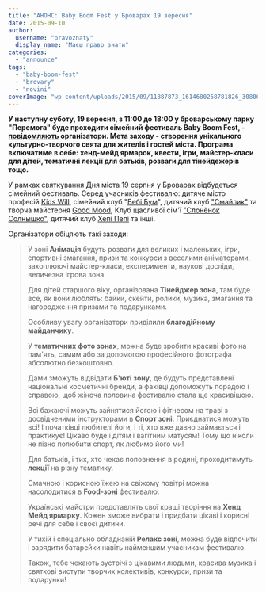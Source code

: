 ```yaml
---
title: "АНОНС: Baby Boom Fest у Броварах 19 вересня"
date: 2015-09-10
author: 
  username: "pravoznaty"
  display_name: "Маєш право знати"
categories: 
  - "announce"
tags: 
  - "baby-boom-fest"
  - "brovary"
  - "novini"
coverImage: "wp-content/uploads/2015/09/11887873_1614680268781826_3080672206810719523_n.jpg"
---
```


**У наступну суботу, 19 вересня, з 11:00 до 18:00 у броварському парку "Перемога" буде проходити сімейний фестиваль Baby Boom Fest, - [повідомляють](http://www.babyboomfest.org/p/blog-page_45.html) організатори. Мета заходу - створення унікального культурно-творчого свята для жителів і гостей міста. Програма включатиме в себе: хенд-мейд ярмарок, квести, ігри, майстер-класи для дітей, тематичні лекції для батьків, розваги для тінейдежерів тощо.**

У рамках святкування Дня міста 19 серпня у Броварах відбудеться сімейний фестиваль. Серед учасників фестивалю: дитяче місто професій [Kids Will](http://kidswill.com.ua/), сімейний клуб "[Бебі Бум](http://bebibym.com.ua/)", дитячий клуб ["Смайлик"](https://www.facebook.com/super.smailyk?fref=ts) та творча майстерня [Good Mood](http://good-mood.com.ua/), Клуб щасливої сім'ї ["Слонёнок Солнышко"](http://slonikclub.com.ua/), дитячий клуб [Хепі Пепі](https://www.facebook.com/%D0%94%D0%B5%D1%82%D1%81%D0%BA%D0%B8%D0%B9-%D0%BA%D0%BB%D1%83%D0%B1-%D0%A5%D0%B5%D0%BF%D0%BF%D0%B8-%D0%9F%D0%B5%D0%BF%D0%BF%D0%B8-224049987771882/timeline/) та інші.

Організатори обіцяють такі заходи:

> У зоні **Анімація** будуть розваги для великих і маленьких, ігри, спортивні змагання, призи та конкурси з веселими аніматорами, захоплюючі майстер-класи, експерименти, наукові досліди, величезна ігрова зона.
> 
> Для дітей старшого віку, організована **Тінейджер зона**, там буде все, як вони люблять: байки, скейти, ролики, музика, змагання та нагородження призами та подарунками.
> 
> Особливу увагу організатори приділили **благодійному майданчику**.
> 
> У **тематичних фото зонах**, можна буде зробити красиві фото на пам'ять, самим або за допомогою професійного фотографа абсолютно безкоштовно.
> 
> Дами зможуть відвідати **Б'юті зону**, де будуть представлені національні косметичні бренди, а фахівці допоможуть порадою і справою, щоб жіноча половина фестивалю стала ще красивішою.
> 
> Всі бажаючі можуть зайнятися йогою і фітнесом на траві з досвідченими інструкторами в **Спорт зоні**. Приєднатися можуть всі! І початківці любителі йоги, і ті, хто вже давно займається і практикує! Цікаво буде і дітям і вагітним матусям! Тому що ніколи не пізно полюбити спорт, як любимо його ми!
> 
> Для батьків, і тих, хто чекає поповнення в родині, проходитимуть **лекції** на різну тематику.
> 
> Смачною і корисною їжею на свіжому повітрі можна насолодитися в **Food-зоні** фестивалю.
> 
> Українські майстри представлять свої кращі творіння на **Хенд Мейд ярмарку**. Кожен зможе вибрати і придбати цікаві і корисні речі для себе і своєї дитини.
> 
> У тихій і спеціально обладнаній **Релакс зоні**, можна буде відпочити і зарядити батарейки навіть найменшим учасникам фестивалю.
> 
> Також, тебе чекають зустрічі з цікавими людьми, красива музика і святкові виступи творчих колективів, конкурси, призи та подарунки!
